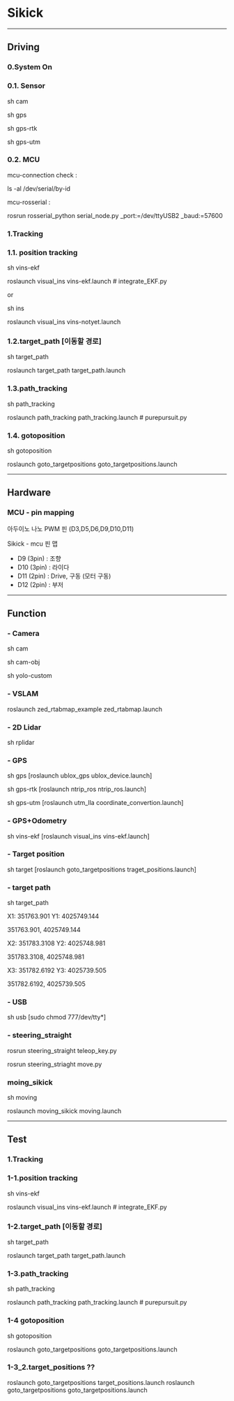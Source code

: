 # Sikick

---
## Driving

### 0.System On

### 0.1. Sensor
sh cam

sh gps

sh gps-rtk

sh gps-utm

### 0.2. MCU
mcu-connection check : 

ls -al /dev/serial/by-id

mcu-rosserial :

rosrun rosserial_python serial_node.py _port:=/dev/ttyUSB2 _baud:=57600


### 1.Tracking

### 1.1. position tracking
sh vins-ekf 

roslaunch visual_ins vins-ekf.launch # integrate_EKF.py

or 

sh ins

roslaunch visual_ins vins-notyet.launch

### 1.2.target_path [이동할 경로]
sh target_path

roslaunch target_path target_path.launch

### 1.3.path_tracking
sh path_tracking

roslaunch path_tracking path_tracking.launch # purepursuit.py

### 1.4. gotoposition
sh gotoposition

roslaunch goto_targetpositions goto_targetpositions.launch



---
## Hardware 

### MCU - pin mapping

아두이노 나노 PWM 핀 (D3,D5,D6,D9,D10,D11)

Sikick - mcu 핀 맵
- D9 (3pin) : 조향
- D10 (3pin) : 라이다
- D11 (2pin) : Drive, 구동 (모터 구동)
- D12 (2pin) : 부저


---

## Function

### - Camera

sh cam

sh cam-obj

sh yolo-custom


### - VSLAM

roslaunch zed_rtabmap_example zed_rtabmap.launch


### - 2D Lidar

sh rplidar


### - GPS

sh gps [roslaunch ublox_gps ublox_device.launch]

sh gps-rtk [roslaunch ntrip_ros ntrip_ros.launch]

sh gps-utm [roslaunch utm_lla coordinate_convertion.launch]


### - GPS+Odometry
sh vins-ekf [roslaunch visual_ins vins-ekf.launch] 


### - Target position
sh target [roslaunch goto_targetpositions traget_positions.launch]

### - target path
sh target_path

X1: 351763.901
Y1: 4025749.144

351763.901, 4025749.144

X2: 351783.3108
Y2: 4025748.981

351783.3108, 4025748.981

X3: 351782.6192
Y3: 4025739.505

351782.6192, 4025739.505

### - USB
sh usb [sudo chmod 777/dev/tty*]

### - steering_straight

rosrun steering_straight teleop_key.py

rosrun steering_striaght move.py

### moing_sikick
sh moving

roslaunch moving_sikick moving.launch

--- 

## Test

### 1.Tracking

### 1-1.position tracking
sh vins-ekf 

roslaunch visual_ins vins-ekf.launch # integrate_EKF.py

### 1-2.target_path [이동할 경로]
sh target_path

roslaunch target_path target_path.launch

### 1-3.path_tracking
sh path_tracking

roslaunch path_tracking path_tracking.launch # purepursuit.py

### 1-4 gotoposition
sh gotoposition

roslaunch goto_targetpositions goto_targetpositions.launch

### 1-3_2.target_positions ??
roslaunch goto_targetpositions target_positions.launch
roslaunch goto_targetpositions goto_targetpositions.launch
